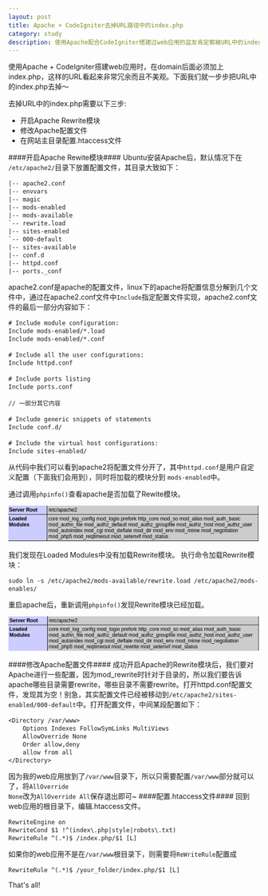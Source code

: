 ```yaml
---
layout: post
title: Apache + CodeIgniter去掉URL路径中的index.php
category: study
description: 使用Apache配合CodeIgniter搭建过web应用的盆友肯定都被URL中的index.php折磨过。这样的URL不仅每次访问都要加上index.php，最重要的是对我们的“审美”造成了极大的摧残。下面让我们一步一步把URL中的index.php去掉吧！
---
```


使用Apache + CodeIgniter搭建web应用时，在domain后面必须加上index.php，这样的URL看起来非常冗余而且不美观。下面我们就一步步把URL中的index.php去掉～

去掉URL中的index.php需要以下三步:

*   开启Apache Rewrite模块
*   修改Apache配置文件
*   在网站主目录配置.htaccess文件

####开启Apache Rewite模块####
Ubuntu安装Apache后，默认情况下在 <code>/etc/apache2/</code>目录下放置配置文件，其目录大致如下：

    |-- apache2.conf
    |-- envvars
    |-- magic
    |-- mods-enabled
    |-- mods-available
    `-- rewrite.load
    |-- sites-enabled
    `-- 000-default
    |-- sites-available
    |-- conf.d
    |-- httpd.conf
    |-- ports._conf

apache2.conf是apache的配置文件，linux下的apache将配置信息分解到几个文件中，通过在apache2.conf文件中<code>Include</code>指定配置文件实现，apache2.conf文件的最后一部分内容如下：

    # Include module configuration:
    Include mods-enabled/*.load
    Include mods-enabled/*.conf

    # Include all the user configurations:
    Include httpd.conf

    # Include ports listing
    Include ports.conf

    // 一部分其它内容

    # Include generic snippets of statements
    Include conf.d/

    # Include the virtual host configurations:
    Include sites-enabled/

从代码中我们可以看到apache2将配置文件分开了，其中<code>httpd.conf</code>是用户自定义配置（下面我们会用到），同时将加载的模块分到 <code>mods-enabled</code>中。

通过调用<code>phpinfo()</code>查看apache是否加载了Rewite模块。

![no rewrite](/images/CodeIgniter/no_write.png)

我们发现在Loaded Modules中没有加载Rewrite模块。
执行命令加载Rewrite模块：

    sudo ln -s /etc/apache2/mods-available/rewrite.load /etc/apache2/mods-enables/

重启apache后，重新调用<code>phpinfo()</code>发现Rewrite模块已经加载。

![rewrite](/images/CodeIgniter/write.png)

####修改Apache配置文件####
成功开启Apache的Rewrite模块后，我们要对Apache进行一些配置，因为mod_rewrite时针对于目录的，所以我们要告诉apache哪些目录需要rewrite，哪些目录不需要rewrite。打开httpd.conf配置文件，发现其为空！别急，其实配置文件已经被移动到<code>/etc/apache2/sites-enabled/000-default</code>中。打开配置文件，中间某段配置如下：

    <Directory /var/www>
        Options Indexes FollowSymLinks MultiViews
        AllowOverride None
        Order allow,deny
        allow from all
    </Directory>

因为我的web应用放到了<code>/var/www</code>目录下，所以只需要配置<code>/var/www</code>部分就可以了，将<code>AllOverride None</code>改为<code>AllOverride All</code>保存退出即可~
####配置.htaccess文件####
回到web应用的根目录下，编辑.htaccess文件。

    RewriteEngine on
    RewriteCond $1 !^(index\.php|style|robots\.txt)
    RewriteRule ^(.*)$ /index.php/$1 [L]

如果你的web应用不是在<code>/var/www</code>根目录下，则需要将<code>ReWriteRule</code>配置成

    RewriteRule ^(.*)$ /your_folder/index.php/$1 [L]

That's all!

